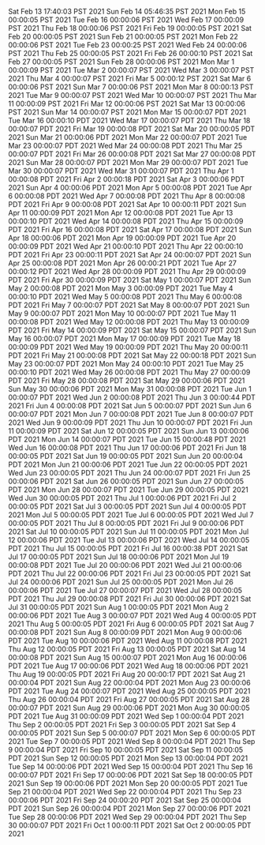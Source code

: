 Sat Feb 13 17:40:03 PST 2021
Sun Feb 14 05:46:35 PST 2021
Mon Feb 15 00:00:05 PST 2021
Tue Feb 16 00:00:06 PST 2021
Wed Feb 17 00:00:09 PST 2021
Thu Feb 18 00:00:06 PST 2021
Fri Feb 19 00:00:05 PST 2021
Sat Feb 20 00:00:05 PST 2021
Sun Feb 21 00:00:05 PST 2021
Mon Feb 22 00:00:06 PST 2021
Tue Feb 23 00:00:25 PST 2021
Wed Feb 24 00:00:06 PST 2021
Thu Feb 25 00:00:05 PST 2021
Fri Feb 26 00:00:10 PST 2021
Sat Feb 27 00:00:05 PST 2021
Sun Feb 28 00:00:06 PST 2021
Mon Mar  1 00:00:09 PST 2021
Tue Mar  2 00:00:07 PST 2021
Wed Mar  3 00:00:07 PST 2021
Thu Mar  4 00:00:07 PST 2021
Fri Mar  5 00:00:12 PST 2021
Sat Mar  6 00:00:06 PST 2021
Sun Mar  7 00:00:06 PST 2021
Mon Mar  8 00:00:13 PST 2021
Tue Mar  9 00:00:07 PST 2021
Wed Mar 10 00:00:07 PST 2021
Thu Mar 11 00:00:09 PST 2021
Fri Mar 12 00:00:06 PST 2021
Sat Mar 13 00:00:06 PST 2021
Sun Mar 14 00:00:07 PST 2021
Mon Mar 15 00:00:07 PDT 2021
Tue Mar 16 00:00:10 PDT 2021
Wed Mar 17 00:00:07 PDT 2021
Thu Mar 18 00:00:07 PDT 2021
Fri Mar 19 00:00:08 PDT 2021
Sat Mar 20 00:00:05 PDT 2021
Sun Mar 21 00:00:06 PDT 2021
Mon Mar 22 00:00:07 PDT 2021
Tue Mar 23 00:00:07 PDT 2021
Wed Mar 24 00:00:08 PDT 2021
Thu Mar 25 00:00:07 PDT 2021
Fri Mar 26 00:00:08 PDT 2021
Sat Mar 27 00:00:08 PDT 2021
Sun Mar 28 00:00:07 PDT 2021
Mon Mar 29 00:00:07 PDT 2021
Tue Mar 30 00:00:07 PDT 2021
Wed Mar 31 00:00:07 PDT 2021
Thu Apr  1 00:00:08 PDT 2021
Fri Apr  2 00:00:18 PDT 2021
Sat Apr  3 00:00:06 PDT 2021
Sun Apr  4 00:00:06 PDT 2021
Mon Apr  5 00:00:08 PDT 2021
Tue Apr  6 00:00:08 PDT 2021
Wed Apr  7 00:00:08 PDT 2021
Thu Apr  8 00:00:08 PDT 2021
Fri Apr  9 00:00:08 PDT 2021
Sat Apr 10 00:00:11 PDT 2021
Sun Apr 11 00:00:09 PDT 2021
Mon Apr 12 00:00:08 PDT 2021
Tue Apr 13 00:00:10 PDT 2021
Wed Apr 14 00:00:08 PDT 2021
Thu Apr 15 00:00:09 PDT 2021
Fri Apr 16 00:00:08 PDT 2021
Sat Apr 17 00:00:08 PDT 2021
Sun Apr 18 00:00:06 PDT 2021
Mon Apr 19 00:00:09 PDT 2021
Tue Apr 20 00:00:09 PDT 2021
Wed Apr 21 00:00:10 PDT 2021
Thu Apr 22 00:00:10 PDT 2021
Fri Apr 23 00:00:11 PDT 2021
Sat Apr 24 00:00:07 PDT 2021
Sun Apr 25 00:00:08 PDT 2021
Mon Apr 26 00:00:21 PDT 2021
Tue Apr 27 00:00:12 PDT 2021
Wed Apr 28 00:00:09 PDT 2021
Thu Apr 29 00:00:09 PDT 2021
Fri Apr 30 00:00:09 PDT 2021
Sat May  1 00:00:07 PDT 2021
Sun May  2 00:00:08 PDT 2021
Mon May  3 00:00:09 PDT 2021
Tue May  4 00:00:10 PDT 2021
Wed May  5 00:00:08 PDT 2021
Thu May  6 00:00:08 PDT 2021
Fri May  7 00:00:07 PDT 2021
Sat May  8 00:00:07 PDT 2021
Sun May  9 00:00:07 PDT 2021
Mon May 10 00:00:07 PDT 2021
Tue May 11 00:00:08 PDT 2021
Wed May 12 00:00:08 PDT 2021
Thu May 13 00:00:09 PDT 2021
Fri May 14 00:00:09 PDT 2021
Sat May 15 00:00:07 PDT 2021
Sun May 16 00:00:07 PDT 2021
Mon May 17 00:00:09 PDT 2021
Tue May 18 00:00:09 PDT 2021
Wed May 19 00:00:09 PDT 2021
Thu May 20 00:00:11 PDT 2021
Fri May 21 00:00:08 PDT 2021
Sat May 22 00:00:18 PDT 2021
Sun May 23 00:00:07 PDT 2021
Mon May 24 00:00:10 PDT 2021
Tue May 25 00:00:10 PDT 2021
Wed May 26 00:00:08 PDT 2021
Thu May 27 00:00:09 PDT 2021
Fri May 28 00:00:08 PDT 2021
Sat May 29 00:00:06 PDT 2021
Sun May 30 00:00:06 PDT 2021
Mon May 31 00:00:08 PDT 2021
Tue Jun  1 00:00:07 PDT 2021
Wed Jun  2 00:00:08 PDT 2021
Thu Jun  3 00:00:44 PDT 2021
Fri Jun  4 00:00:08 PDT 2021
Sat Jun  5 00:00:07 PDT 2021
Sun Jun  6 00:00:07 PDT 2021
Mon Jun  7 00:00:08 PDT 2021
Tue Jun  8 00:00:07 PDT 2021
Wed Jun  9 00:00:09 PDT 2021
Thu Jun 10 00:00:07 PDT 2021
Fri Jun 11 00:00:09 PDT 2021
Sat Jun 12 00:00:05 PDT 2021
Sun Jun 13 00:00:06 PDT 2021
Mon Jun 14 00:00:07 PDT 2021
Tue Jun 15 00:00:48 PDT 2021
Wed Jun 16 00:00:08 PDT 2021
Thu Jun 17 00:00:06 PDT 2021
Fri Jun 18 00:00:05 PDT 2021
Sat Jun 19 00:00:05 PDT 2021
Sun Jun 20 00:00:04 PDT 2021
Mon Jun 21 00:00:06 PDT 2021
Tue Jun 22 00:00:05 PDT 2021
Wed Jun 23 00:00:05 PDT 2021
Thu Jun 24 00:00:07 PDT 2021
Fri Jun 25 00:00:06 PDT 2021
Sat Jun 26 00:00:05 PDT 2021
Sun Jun 27 00:00:05 PDT 2021
Mon Jun 28 00:00:07 PDT 2021
Tue Jun 29 00:00:05 PDT 2021
Wed Jun 30 00:00:05 PDT 2021
Thu Jul  1 00:00:06 PDT 2021
Fri Jul  2 00:00:05 PDT 2021
Sat Jul  3 00:00:05 PDT 2021
Sun Jul  4 00:00:05 PDT 2021
Mon Jul  5 00:00:05 PDT 2021
Tue Jul  6 00:00:05 PDT 2021
Wed Jul  7 00:00:05 PDT 2021
Thu Jul  8 00:00:05 PDT 2021
Fri Jul  9 00:00:06 PDT 2021
Sat Jul 10 00:00:05 PDT 2021
Sun Jul 11 00:00:05 PDT 2021
Mon Jul 12 00:00:06 PDT 2021
Tue Jul 13 00:00:06 PDT 2021
Wed Jul 14 00:00:05 PDT 2021
Thu Jul 15 00:00:05 PDT 2021
Fri Jul 16 00:00:38 PDT 2021
Sat Jul 17 00:00:05 PDT 2021
Sun Jul 18 00:00:06 PDT 2021
Mon Jul 19 00:00:08 PDT 2021
Tue Jul 20 00:00:06 PDT 2021
Wed Jul 21 00:00:06 PDT 2021
Thu Jul 22 00:00:06 PDT 2021
Fri Jul 23 00:00:05 PDT 2021
Sat Jul 24 00:00:06 PDT 2021
Sun Jul 25 00:00:05 PDT 2021
Mon Jul 26 00:00:06 PDT 2021
Tue Jul 27 00:00:07 PDT 2021
Wed Jul 28 00:00:05 PDT 2021
Thu Jul 29 00:00:08 PDT 2021
Fri Jul 30 00:00:06 PDT 2021
Sat Jul 31 00:00:05 PDT 2021
Sun Aug  1 00:00:05 PDT 2021
Mon Aug  2 00:00:06 PDT 2021
Tue Aug  3 00:00:07 PDT 2021
Wed Aug  4 00:00:05 PDT 2021
Thu Aug  5 00:00:05 PDT 2021
Fri Aug  6 00:00:05 PDT 2021
Sat Aug  7 00:00:08 PDT 2021
Sun Aug  8 00:00:09 PDT 2021
Mon Aug  9 00:00:06 PDT 2021
Tue Aug 10 00:00:06 PDT 2021
Wed Aug 11 00:00:08 PDT 2021
Thu Aug 12 00:00:05 PDT 2021
Fri Aug 13 00:00:05 PDT 2021
Sat Aug 14 00:00:08 PDT 2021
Sun Aug 15 00:00:07 PDT 2021
Mon Aug 16 00:00:06 PDT 2021
Tue Aug 17 00:00:06 PDT 2021
Wed Aug 18 00:00:06 PDT 2021
Thu Aug 19 00:00:05 PDT 2021
Fri Aug 20 00:00:17 PDT 2021
Sat Aug 21 00:00:04 PDT 2021
Sun Aug 22 00:00:04 PDT 2021
Mon Aug 23 00:00:06 PDT 2021
Tue Aug 24 00:00:07 PDT 2021
Wed Aug 25 00:00:05 PDT 2021
Thu Aug 26 00:00:04 PDT 2021
Fri Aug 27 00:00:05 PDT 2021
Sat Aug 28 00:00:07 PDT 2021
Sun Aug 29 00:00:06 PDT 2021
Mon Aug 30 00:00:05 PDT 2021
Tue Aug 31 00:00:09 PDT 2021
Wed Sep  1 00:00:04 PDT 2021
Thu Sep  2 00:00:05 PDT 2021
Fri Sep  3 00:00:05 PDT 2021
Sat Sep  4 00:00:05 PDT 2021
Sun Sep  5 00:00:07 PDT 2021
Mon Sep  6 00:00:05 PDT 2021
Tue Sep  7 00:00:05 PDT 2021
Wed Sep  8 00:00:04 PDT 2021
Thu Sep  9 00:00:04 PDT 2021
Fri Sep 10 00:00:05 PDT 2021
Sat Sep 11 00:00:05 PDT 2021
Sun Sep 12 00:00:05 PDT 2021
Mon Sep 13 00:00:04 PDT 2021
Tue Sep 14 00:00:06 PDT 2021
Wed Sep 15 00:00:04 PDT 2021
Thu Sep 16 00:00:07 PDT 2021
Fri Sep 17 00:00:06 PDT 2021
Sat Sep 18 00:00:05 PDT 2021
Sun Sep 19 00:00:06 PDT 2021
Mon Sep 20 00:00:05 PDT 2021
Tue Sep 21 00:00:04 PDT 2021
Wed Sep 22 00:00:04 PDT 2021
Thu Sep 23 00:00:06 PDT 2021
Fri Sep 24 00:00:20 PDT 2021
Sat Sep 25 00:00:04 PDT 2021
Sun Sep 26 00:00:04 PDT 2021
Mon Sep 27 00:00:06 PDT 2021
Tue Sep 28 00:00:06 PDT 2021
Wed Sep 29 00:00:04 PDT 2021
Thu Sep 30 00:00:07 PDT 2021
Fri Oct  1 00:00:11 PDT 2021
Sat Oct  2 00:00:05 PDT 2021

